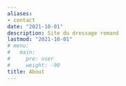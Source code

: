```yaml
---
aliases:
- contact
date: "2021-10-01"
description: Site du dressage romand
lastmod: "2021-10-01"
# menu:
#   main:
#     pre: user
#     weight: -90
title: About
---
```



